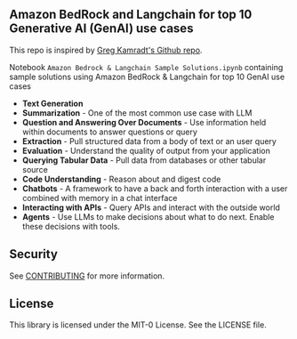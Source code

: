 ## Amazon BedRock and Langchain for top 10 Generative AI (GenAI) use cases

This repo is inspired by [Greg Kamradt's Github repo](https://github.com/gkamradt/langchain-tutorials/tree/main). 

Notebook `Amazon Bedrock & Langchain Sample Solutions.ipynb` containing sample solutions using Amazon BedRock & Langchain for top 10 GenAI use cases

* **Text Generation**
* **Summarization** - One of the most common use case with LLM
* **Question and Answering Over Documents** - Use information held within documents to answer questions or query
* **Extraction** - Pull structured data from a body of text or an user query
* **Evaluation** - Understand the quality of output from your application
* **Querying Tabular Data** - Pull data from databases or other tabular source
* **Code Understanding** - Reason about and digest code
* **Chatbots** - A framework to have a back and forth interaction with a user combined with memory in a chat interface
* **Interacting with APIs** - Query APIs and interact with the outside world
* **Agents** - Use LLMs to make decisions about what to do next. Enable these decisions with tools.


## Security

See [CONTRIBUTING](CONTRIBUTING.md#security-issue-notifications) for more information.

## License

This library is licensed under the MIT-0 License. See the LICENSE file.

